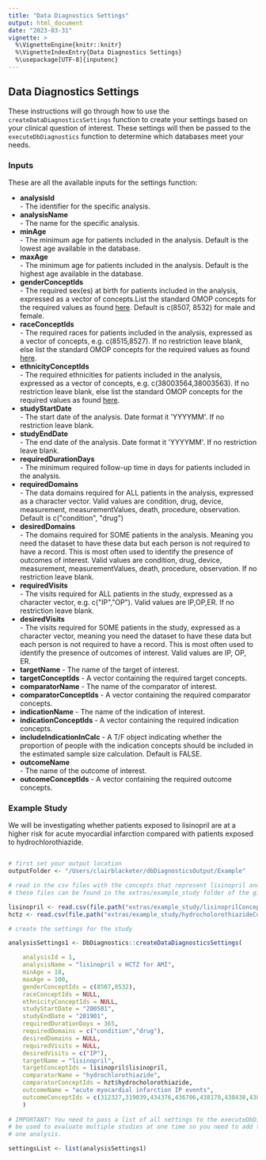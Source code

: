 ```yaml
---
title: "Data Diagnostics Settings"
output: html_document
date: "2023-03-31"
vignette: >
  %\VignetteEngine{knitr::knitr}
  %\VignetteIndexEntry{Data Diagnostics Settings}
  %\usepackage[UTF-8]{inputenc}
---
```


## Data Diagnostics Settings

These instructions will go through how to use the `createDataDiagnosticsSettings` function to create your settings based on your clinical question of interest. These settings will then be passed to the `executeDbDiagnostics` function to determine which databases meet your needs. 

### Inputs 

These are all the available inputs for the settings function:

- **analysisId**							  
		- The identifier for the specific analysis.
- **analysisName**							
		- The name for the specific analysis.
- **minAge**										
		- The minimum age for patients included in the analysis. Default is the lowest age available in the database.
- **maxAge**										
		- The minimum age for patients included in the analysis. Default is the highest age available in the database.
- **genderConceptIds**					
		- The required sex(es) at birth for patients included in the analysis, expressed as a vector of concepts.List the standard OMOP concepts for the required values as found [here](https://athena.ohdsi.org/search-terms/terms?domain=Gender&standardConcept=Standard&page=1&pageSize=15&query=). Default is c(8507, 8532) for male and female.
- **raceConceptIds**						
		- The required races for patients included in the analysis, expressed as a vector of concepts, e.g. c(8515,8527). If no restriction leave blank, else list the standard OMOP concepts for the required values as found [here](https://athena.ohdsi.org/search-terms/terms?domain=Race&standardConcept=Standard&page=1&pageSize=15&query=).
- **ethnicityConceptIds**				
		- The required ethnicities for patients included in the analysis, expressed as a vector of concepts, e.g. c(38003564,38003563). If no restriction leave blank, else list the standard OMOP concepts for the required values as found [here](https://athena.ohdsi.org/search-terms/terms?domain=Ethnicity&standardConcept=Standard&page=1&pageSize=15&query=).
- **studyStartDate**          
		- The start date of the analysis. Date format it 'YYYYMM'. If no restriction leave blank.
- **studyEndDate**              
		- The end date of the analysis. Date format it 'YYYYMM'. If no restriction leave blank.
- **requiredDurationDays**      
		- The minimum required follow-up time in days for patients included in the analysis.
- **requiredDomains**           
		- The data domains required for ALL patients in the analysis, expressed as a character vector. Valid values are condition, drug, device, measurement, measurementValues, death, procedure, observation. Default is c("condition", "drug")
- **desiredDomains**            
		- The domains required for SOME patients in the analysis. Meaning you need the dataset to have these data but each person is not required to have a record. This is most often used to identify the presence of outcomes of interest. Valid values are condition, drug, device, measurement, measurementValues, death, procedure, observation. If no restriction leave blank.
- **requiredVisits**					  
		- The visits required for ALL patients in the study, expressed as a character vector, e.g. c("IP","OP"). Valid values are IP,OP,ER. If no restriction leave blank.
- **desiredVisits**							
		- The visits required for SOME patients in the study, expressed as a character vector, meaning you need the dataset to have these data but each person is not required to have a record. This is most often used to identify the presence of outcomes of interest. Valid values are IP, OP, ER.
- **targetName**
		- The name of the target of interest.
- **targetConceptIds**
		- A vector containing the required target concepts.
- **comparatorName**
		- The name of the comparator of interest.
- **comparatorConceptIds**
		- A vector containing the required comparator concepts.
- **indicationName**
		- The name of the indication of interest.
- **indicationConceptIds**
		- A vector containing the required indication concepts.
- **includeIndicationInCalc**
		- A T/F object indicating whether the proportion of people with the indication concepts should be included in the estimated sample size calculation. Default is FALSE.
- **outcomeName**       
		- The name of the outcome of interest.
- **outcomeConceptIds**
		- A vector containing the required outcome concepts.

### Example Study

We will be investigating whether patients exposed to lisinopril are at a higher risk for acute myocardial infarction compared with patients exposed to hydrochlorothiazide. 

```r

# first set your output location
outputFolder <- "/Users/clairblacketer/dbDiagnosticsOutput/Example"

# read in the csv files with the concepts that represent lisinopril and hydrocholorothiazide
# these files can be found in the extras/example_study folder of the github repo

lisinopril <- read.csv(file.path("extras/example_study/lisinoprilConcepts.csv"), stringsAsFactors = FALSE)
hctz <- read.csv(file.path("extras/example_study/hydrocholorothiazideConcepts.csv"), stringsAsFactors = FALSE)

# create the settings for the study

analysisSettings1 <- DbDiagnostics::createDataDiagnosticsSettings(

	analysisId = 1,
	analysisName = "lisinopril v HCTZ for AMI",
	minAge = 18,
	maxAge = 100,
	genderConceptIds = c(8507,8532),
	raceConceptIds = NULL,
	ethnicityConceptIds = NULL,
	studyStartDate = "200501",
	studyEndDate = "201901",
	requiredDurationDays = 365,
	requiredDomains = c("condition","drug"),
	desiredDomains = NULL,
	requiredVisits = NULL,
	desiredVisits = c("IP"),
	targetName = "lisinopril",
	targetConceptIds = lisinopril$lisinopril,
	comparatorName = "hydrochlorothiazide",
	comparatorConceptIds = hzt$hydrocholorothiazide,
	outcomeName = "acute myocardial infarction IP events",
	outcomeConceptIds = c(312327,319039,434376,436706,438170,438438,438447,439693,441579,444406,761736,761737,765132,3189643,3654465,3654466,3654467,3655133,3661502,3661503,3661504,3661520,3661524,3661547,3661641,3661642,3661643,3661644,3661645,3661646,4030582,4051874,4108217,4108218,4108669,4108677,4119456,4119457,4119943,4119944,4119945,4119946,4119947,4119948,4121464,4121465,4121466,4124684,4124685,4124686,4126801,4145721,4151046,4170094,4173632,4178129,4200113,4206867,4207921,4209541,4215259,4243372,4267568,4270024,4275436,4296653,4303359,4323202,4324413,4329847,35610087,35610089,35610091,35610093,35611570,35611571,37309626,43020460,44782712,44782769,45766075,45766076,45766113,45766114,45766115,45766116,45766150,45766151,45766241,45771322,45773170,46270158,46270159,46270160,46270161,46270162,46270163,46270164,46273495,46274044)
	)
	
# IMPORTANT! You need to pass a list of all settings to the executeDbDiagnostics function. It is common for this function to 
# be used to evaluate multiple studies at one time so you need to add them all to one list like below, even if you only have
# one analysis.

settingsList <- list(analysisSettings1)


```
